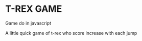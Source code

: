 # T-REX GAME

Game do in javascript

A little quick game of t-rex who score increase with each jump 